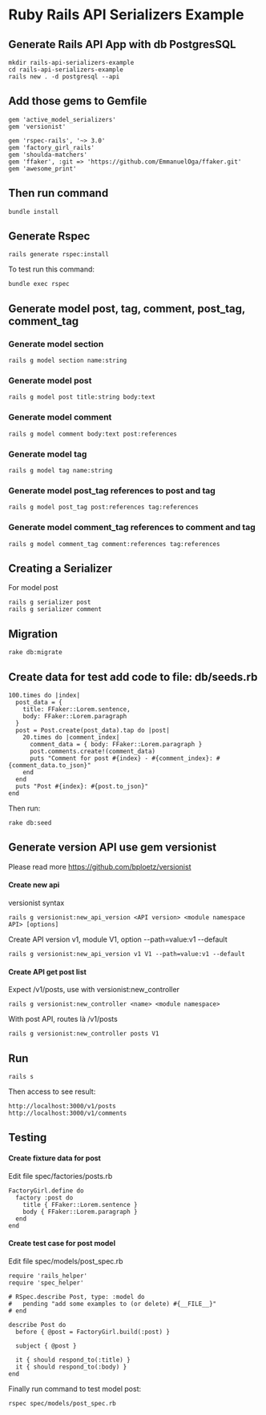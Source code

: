 # Ruby Rails API Serializers Example

## Generate Rails API App with db PostgresSQL
```
mkdir rails-api-serializers-example
cd rails-api-serializers-example
rails new . -d postgresql --api
```

## Add those gems to Gemfile

```
gem 'active_model_serializers'
gem 'versionist'

gem 'rspec-rails', '~> 3.0'
gem 'factory_girl_rails'
gem 'shoulda-matchers'
gem 'ffaker', :git => 'https://github.com/EmmanuelOga/ffaker.git'
gem 'awesome_print'
```

## Then run command
```
bundle install
```

## Generate Rspec
```
rails generate rspec:install
```
To test run this command:
```
bundle exec rspec
```

## Generate model post, tag, comment, post_tag, comment_tag
### Generate model section
```
rails g model section name:string
```

### Generate model post
```
rails g model post title:string body:text
```
### Generate model comment
```
rails g model comment body:text post:references
```
### Generate model tag
```
rails g model tag name:string
```

### Generate model post_tag references to post and tag
```
rails g model post_tag post:references tag:references
```
### Generate model comment_tag references to comment and tag
```
rails g model comment_tag comment:references tag:references
```

## Creating a Serializer
For model post
```
rails g serializer post
rails g serializer comment
```

## Migration
```
rake db:migrate
```

## Create data for test add code to file: db/seeds.rb
```
100.times do |index|
  post_data = {
    title: FFaker::Lorem.sentence,
    body: FFaker::Lorem.paragraph
  }
  post = Post.create(post_data).tap do |post|
    20.times do |comment_index|
      comment_data = { body: FFaker::Lorem.paragraph }
      post.comments.create!(comment_data)
      puts "Comment for post #{index} - #{comment_index}: #{comment_data.to_json}"
    end
  end
  puts "Post #{index}: #{post.to_json}"
end
```
Then run:
```
rake db:seed
```

## Generate version API use gem versionist
Please read more https://github.com/bploetz/versionist
#### Create new api
versionist syntax
```
rails g versionist:new_api_version <API version> <module namespace API> [options]

```
Create API version v1, module V1, option --path=value:v1 --default
```
rails g versionist:new_api_version v1 V1 --path=value:v1 --default
```

#### Create API get post list
Expect /v1/posts, use with versionist:new_controller
```
rails g versionist:new_controller <name> <module namespace>
```
With post API, routes là /v1/posts
```
rails g versionist:new_controller posts V1
```

## Run
```
rails s
```
Then access to see result:
```
http://localhost:3000/v1/posts
http://localhost:3000/v1/comments
```

## Testing
#### Create fixture data for post
Edit file spec/factories/posts.rb
```
FactoryGirl.define do
  factory :post do
    title { FFaker::Lorem.sentence }
    body { FFaker::Lorem.paragraph }
  end
end
```
#### Create test case for post model
Edit file spec/models/post_spec.rb
```
require 'rails_helper'
require 'spec_helper'

# RSpec.describe Post, type: :model do
#   pending "add some examples to (or delete) #{__FILE__}"
# end

describe Post do
  before { @post = FactoryGirl.build(:post) }

  subject { @post }

  it { should respond_to(:title) }
  it { should respond_to(:body) }
end
```
Finally run command to test model post:
```
rspec spec/models/post_spec.rb
```

